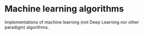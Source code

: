 # Machine learning algorithms
Implementations of machine learning (not Deep Learning nor other paradigm) algorithms.